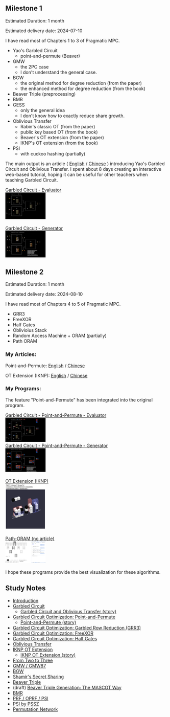 
## Milestone 1

Estimated Duration: 1 month

Estimated delivery date: 2024-07-10

I have read most of Chapters 1 to 3 of Pragmatic MPC.

- Yao's Garbled Circuit
  - point-and-permute (Beaver)
- GMW
  - the 2PC case
  - I don't understand the general case.
- BGW
  - the original method for degree reduction (from the paper)
  - the enhanced method for degree reduction (from the book)
- Beaver Triple (preprocessing)
- BMR
- GESS
  - only the general idea
  - I don't know how to exactly reduce share growth.
- Oblivious Transfer
  - Rabin's classic OT (from the paper)
  - public key based OT (from the book)
  - Beaver's OT extension (from the paper)
  - IKNP's OT extension (from the book)
- PSI
  - with cuckoo hashing (partially)

The main output is an article
(
[English](https://github.com/LCamel/MPC-Notes/blob/main/story-en-US.md) /
[Chinese](https://github.com/LCamel/MPC-Notes/blob/main/story-zh-TW.md)
)
introducing Yao's Garbled Circuit and Oblivious Transfer. I spent about 8 days creating an interactive web-based tutorial, hoping it can be useful for other teachers when teaching Garbled Circuit.

<a href="https://lcamel.github.io/MPC-Notes/garbled-circuit.html?startFrom=evaluator&w0=0&w3=1">
Garbled Circuit - Evaluator<br>
<img src="images/evaluator.png" alt="evaluator.png" width="25%">
</a> <br/>
<br/>
<a href="https://lcamel.github.io/MPC-Notes/garbled-circuit.html">
Garbled Circuit - Generator<br>
<img src="images/generator.png" alt="generator.png" width="25%">
</a>


## Milestone 2

Estimated Duration: 1 month

Estimated delivery date: 2024-08-10

I have read most of Chapters 4 to 5 of Pragmatic MPC.

- GRR3
- FreeXOR
- Half Gates
- Oblivioius Stack
- Random Access Machine + ORAM (partially)
- Path ORAM

### My Articles:

Point-and-Permute: [English](story-point-and-permute-en-US.md) / [Chinese](story-point-and-permute-zh-TW.md)

OT Extension (IKNP): [English](OT3D/story-OT-Extension-en-US.md) / [Chinese](OT3D/story-OT-Extension-zh-TW.md)

### My Programs:

The feature "Point-and-Permute" has been integrated into the original program.<br/>

<a href="https://lcamel.github.io/MPC-Notes/garbled-circuit.html?startFrom=evaluator&w0=0&w3=1&pointAndPermute=1">
Garbled Circuit - Point-and-Permute - Evaluator<br>
<img src="images/point-and-permute-evaluator.png" alt="evaluator.png" width="25%">
</a>
<br>

<a href="https://lcamel.github.io/MPC-Notes/garbled-circuit.html?pointAndPermute=1">
Garbled Circuit - Point-and-Permute - Generator<br>
<img src="images/point-and-permute-generator.png" alt="generator.png" width="25%">
</a>
<br>
<br>

<a href="https://lcamel.github.io/MPC-Notes/OT3D/">
OT Extension (IKNP)<br>
<img src="images/OT-extension.png" alt="OT-extension.png" width="25%">
</a>
<br>
<br>

<a href="https://lcamel.github.io/MPC-Notes/Path-ORAM/Path-ORAM.html">
Path-ORAM (no article)<br>
<img src="images/Path-ORAM.png" alt="Path-ORAM.png" width="25%">
</a>
<br>
<br>
I hope these programs provide the best visualization for these algorithms.



## Study Notes
- [Introduction](./MPC-Intro-en-US.md)
- [Garbled Circuit](./Garbled-Circuit-en-US.md)
  - [Garbled Circuit and Oblivious Transfer (story)](./story-en-US.md)
- [Garbled Circuit Optimization: Point-and-Permute](./Garbled-Circuit-Point-and-Permute-en-US.md)
  - [Point-and-Permute (story)](./story-point-and-permute-en-US.md)
- [Garbled Circuit Optimization: Garbled Row Reduction (GRR3)](./Garbled-Circuit-Garbled-Row-Reduction-GRR3-en-US.md)
- [Garbled Circuit Optimization: FreeXOR](./Garbled-Circuit-FreeXOR-en-US.md)
- [Garbled Circuit Optimization: Half Gates](./Garbled-Circuit-Half-Gates-en-US.md)
- [Oblivious Transfer](./Oblivious-Transfer-en-US.md)
- [IKNP OT Extension](./Oblivious-Transfer-IKNP-en-US.md)
  - [IKNP OT Extension (story)](./OT3D/story-OT-Extension-en-US.md)
- [From Two to Three](./Two-to-Three-en-US.md)
- [GMW / GMW87](./GMW-en-US.md)
- [BGW](./BGW-en-US.md)
- [Shamir's Secret Sharing](./Shamir-Secret-Sharing-en-US.md)
- [Beaver Triple](./Beaver-Triple-en-US.md)
- (draft) [Beaver Triple Generation: The MASCOT Way](./Beaver-Triple-Generation-MASCOT-en-US.md)
- [BMR](./BMR-en-US.md)
- [PRF / OPRF / PSI](./PRF-OPRF-PSI-en-US.md)
- [PSI by PSSZ](./PSI-PSSZ-en-US.md)
- [Permutation Network](./Permutation-Network-en-US.md)
